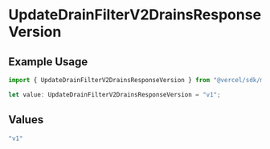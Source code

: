 # UpdateDrainFilterV2DrainsResponseVersion

## Example Usage

```typescript
import { UpdateDrainFilterV2DrainsResponseVersion } from "@vercel/sdk/models/updatedrainop.js";

let value: UpdateDrainFilterV2DrainsResponseVersion = "v1";
```

## Values

```typescript
"v1"
```